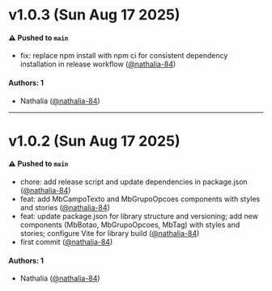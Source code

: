 # v1.0.3 (Sun Aug 17 2025)

#### ⚠️ Pushed to `main`

- fix: replace npm install with npm ci for consistent dependency installation in release workflow ([@nathalia-84](https://github.com/nathalia-84))

#### Authors: 1

- Nathalia ([@nathalia-84](https://github.com/nathalia-84))

---

# v1.0.2 (Sun Aug 17 2025)

#### ⚠️ Pushed to `main`

- chore: add release script and update dependencies in package.json ([@nathalia-84](https://github.com/nathalia-84))
- feat: add MbCampoTexto and MbGrupoOpcoes components with styles and stories ([@nathalia-84](https://github.com/nathalia-84))
- feat: update package.json for library structure and versioning; add new components (MbBotao, MbGrupoOpcoes, MbTag) with styles and stories; configure Vite for library build ([@nathalia-84](https://github.com/nathalia-84))
- first commit ([@nathalia-84](https://github.com/nathalia-84))

#### Authors: 1

- Nathalia ([@nathalia-84](https://github.com/nathalia-84))
